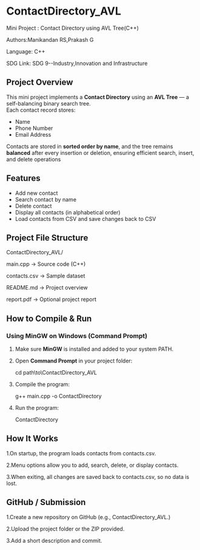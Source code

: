 # ContactDirectory_AVL
Mini Project : Contact Directory using AVL Tree(C++)

Authors:Manikandan RS,Prakash G

Language: C++

SDG Link: SDG 9--Industry,Innovation and Infrastructure

## Project Overview
This mini project implements a **Contact Directory** using an **AVL Tree** — a self-balancing binary search tree.  
Each contact record stores:
- Name  
- Phone Number  
- Email Address
  
Contacts are stored in **sorted order by name**, and the tree remains **balanced** after every insertion or deletion, ensuring efficient search, insert, and delete operations

## Features
- Add new contact  
- Search contact by name  
- Delete contact  
- Display all contacts (in alphabetical order)  
- Load contacts from CSV and save changes back to CSV
  
## Project File Structure
ContactDirectory_AVL/

main.cpp → Source code (C++)

contacts.csv → Sample dataset

README.md → Project overview

report.pdf → Optional project report

## How to Compile & Run

### Using MinGW on Windows (Command Prompt)
1. Make sure **MinGW** is installed and added to your system PATH.  
2. Open **Command Prompt** in your project folder:

    cd path\to\ContactDirectory_AVL

3. Compile the program:

   g++ main.cpp -o ContactDirectory

4. Run the program:

   ContactDirectory

 ## How It Works

1.On startup, the program loads contacts from contacts.csv.

2.Menu options allow you to add, search, delete, or display contacts.

3.When exiting, all changes are saved back to contacts.csv, so no data is lost.

## GitHub / Submission

1.Create a new repository on GitHub (e.g., ContactDirectory_AVL.)

2.Upload the project folder or the ZIP provided.

3.Add a short description and commit.
